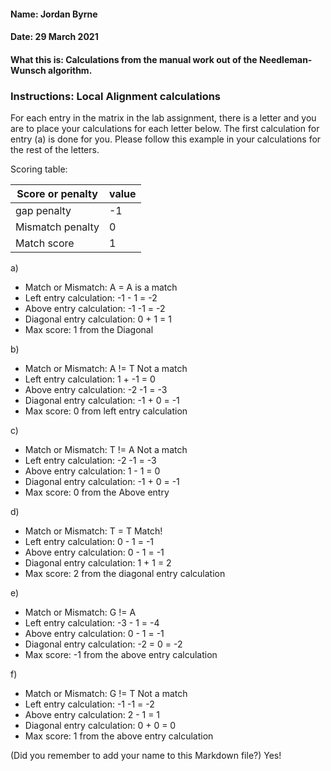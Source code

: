 #### Name: Jordan Byrne
#### Date: 29 March 2021
#### What this is: Calculations from the manual work out of the Needleman-Wunsch algorithm.

### Instructions: Local Alignment calculations
For each entry in the matrix in the lab assignment, there is a letter and you are to place your calculations for each letter below. The first calculation for entry (a) is done for you. Please follow this example in your calculations for the rest of the letters.

Scoring table:


|Score or penalty| value |
|----------------|-------|
|gap penalty      |-1     |
|Mismatch penalty | 0     |
|Match score     | 1     |


a)
- Match or Mismatch: A = A is a match
- Left entry calculation: -1 - 1 = -2
- Above entry calculation: -1 -1 = -2
- Diagonal entry calculation: 0 + 1 = 1
- Max score: 1 from the Diagonal


b)
- Match or Mismatch:               A != T Not a match
- Left entry calculation:          1 + -1 = 0
- Above entry calculation:         -2 -1 = -3
- Diagonal entry calculation:      -1 + 0 = -1
- Max score: 0 from left entry calculation


c)
- Match or Mismatch:               T != A Not a match
- Left entry calculation:          -2 -1 = -3
- Above entry calculation:         1 - 1 = 0
- Diagonal entry calculation:      -1 + 0 = -1
- Max score: 0 from the Above entry


d)
- Match or Mismatch:               T = T Match!
- Left entry calculation:          0 - 1 = -1
- Above entry calculation:         0 - 1 = -1
- Diagonal entry calculation:      1 + 1 = 2
- Max score: 2 from the diagonal entry calculation


e)
- Match or Mismatch:               G != A
- Left entry calculation:          -3 - 1 = -4
- Above entry calculation:         0 - 1 = -1
- Diagonal entry calculation:      -2 = 0 = -2
- Max score: -1 from the above entry calculation


f)
- Match or Mismatch:               G != T Not a match
- Left entry calculation:          -1 -1 = -2
- Above entry calculation:         2 - 1 = 1
- Diagonal entry calculation:      0 + 0 = 0
- Max score: 1 from the above entry calculation



(Did you remember to add your name to this Markdown file?) Yes!

